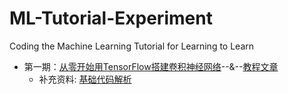 # ML-Tutorial-Experiment
Coding the Machine Learning Tutorial for Learning to Learn

- 第一期：[从零开始用TensorFlow搭建卷积神经网络](https://github.com/jiqizhixin/ML-Tutorial-Experiment/blob/master/Experiments/tf_CNN_Tutorial.ipynb)--&--[教程文章](https://www.jiqizhixin.com/articles/2017-08-29-14)
  -  补充资料: [基础代码解析](https://github.com/jiqizhixin/ML-Tutorial-Experiment/blob/master/Experiments/tf_trial_1.ipynb)

